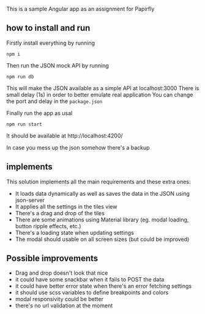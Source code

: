 This is a sample Angular app as an assignment for Papirfly

## how to install and run

Firstly install everything by running

```
npm i
```

Then run the JSON mock API by running

```
npm run db
```

This will make the JSON available as a simple API at localhost:3000
There is small delay (1s) in order to better emulate real application
You can change the port and delay in the `package.json`

Finally run the app as usal

```
npm run start
```

It should be available at http://localhost:4200/

In case you mess up the json somehow there's a backup

## implements

This solution implements all the main requirements and these extra ones:

- It loads data dynamically as well as saves the data in the JSON using json-server
- It applies all the settings in the tiles view
- There's a drag and drop of the tiles
- There are some animations using Material library (eg. modal loading, button ripple effects, etc.)
- There's a loading state when updating settings
- The modal should usable on all screen sizes (but could be improved)

## Possible improvements

- Drag and drop doesn't look that nice
- it could have some snackbar when it fails to POST the data
- it could have better error state when there's an error fetching settings
- it should use scss variables to define breakpoints and colors
- modal responsivity could be better
- there's no url validation at the moment
